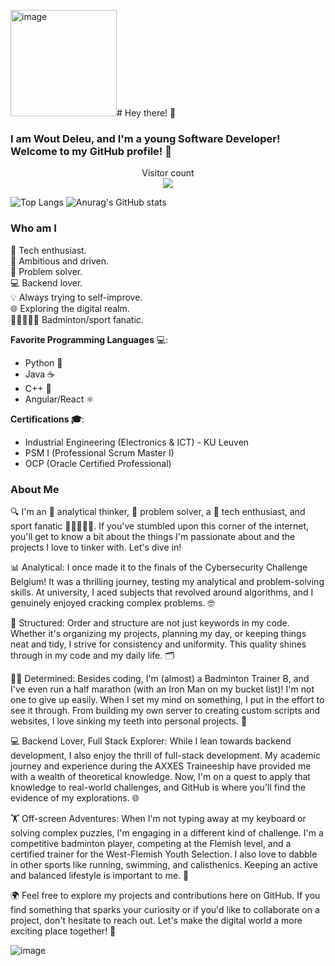 <img width="170" alt="image" src="https://github.com/user-attachments/assets/ea7daffa-d226-4a98-ba26-6776024d6357" /># Hey there! :wave: 
### I am Wout Deleu, and I'm a young Software Developer! Welcome to my GitHub profile! 🚀
<p align="center"> 
  Visitor count<br>
  <img src="https://profile-counter.glitch.me/WoutDeleu/count.svg" />
</p>

<!---
![Top Langs](https://github-readme-stats.vercel.app/api/top-langs/?username=anuraghazra&layout=pie&theme=dracula&hide=GLSL,Astro,Makefile,HTML,JavaScript,TypeScript,CSS,GO,Lua,Assembly,Shell,Scala)
-->

![Top Langs](https://github-readme-stats.vercel.app/api/top-langs/?username=anuraghazra&layout=pie&theme=dracula&hide=GLSL,Astro,Makefile)
![Anurag's GitHub stats](https://github-readme-stats.vercel.app/api?username=WoutDeleu&show_icons=true&theme=dracula)
### Who am I
🚀 Tech enthusiast.\
💪 Ambitious and driven.\
🤖 Problem solver.\
💻 Backend lover.\
💡 Always trying to self-improve.\
🌐 Exploring the digital realm.\
🏸🏃‍♂️🏊‍♂️ Badminton/sport fanatic.

**Favorite Programming Languages** 💻:
- Python 🐍
- Java ☕
- C++ 🧬
- Angular/React ⚛️

**Certifications 🎓**:
- Industrial Engineering (Electronics & ICT) - KU Leuven
- PSM I (Professional Scrum Master I)
- OCP (Oracle Certified Professional)
  
### About Me
🔍 I'm an 🧠 analytical thinker, 🧩 problem solver, a 🚀 tech enthusiast, and sport fanatic 🏸🏃‍♂️🏊‍♂️. If you've stumbled upon this corner of the internet, you'll get to know a bit about the things I'm passionate about and the projects I love to tinker with. Let's dive in!

📊 Analytical: I once made it to the finals of the Cybersecurity Challenge Belgium! It was a thrilling journey, testing my analytical and problem-solving skills. At university, I aced subjects that revolved around algorithms, and I genuinely enjoyed cracking complex problems. 🤓

📂 Structured: Order and structure are not just keywords in my code. Whether it's organizing my projects, planning my day, or keeping things neat and tidy, I strive for consistency and uniformity. This quality shines through in my code and my daily life. 🗂️

🦸‍♂️ Determined: Besides coding, I'm (almost) a Badminton Trainer B, and I've even run a half marathon (with an Iron Man on my bucket list)! I'm not one to give up easily. When I set my mind on something, I put in the effort to see it through. From building my own server to creating custom scripts and websites, I love sinking my teeth into personal projects. 💪

💻 Backend Lover, Full Stack Explorer: While I lean towards backend development, I also enjoy the thrill of full-stack development. My academic journey and experience during the AXXES Traineeship have provided me with a wealth of theoretical knowledge. Now, I'm on a quest to apply that knowledge to real-world challenges, and GitHub is where you'll find the evidence of my explorations. 🌐

🏋️ Off-screen Adventures: When I'm not typing away at my keyboard or solving complex puzzles, I'm engaging in a different kind of challenge. I'm a competitive badminton player, competing at the Flemish level, and a certified trainer for the West-Flemish Youth Selection. I also love to dabble in other sports like running, swimming, and calisthenics. Keeping an active and balanced lifestyle is important to me. 🏸

🌍 Feel free to explore my projects and contributions here on GitHub. If you find something that sparks your curiosity or if you'd like to collaborate on a project, don't hesitate to reach out. Let's make the digital world a more exciting place together! 🌟

![image](https://github.com/saadeghi/saadeghi/blob/master/dino.gif)
